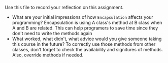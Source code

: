 Use this file to record your reflection on this assignment.

- What are your initial impressions of how `Encapsulation` affects your programming?
    Encapsulation is using A class's method at B class when A and B are related. This can help programers to save time since they don't need to write the methods again
- What worked, what didn't, what advice would you give someone taking this course in the future?
    To correctly use those methods from other classes, don't forget to check the availability and signitures of methods. Also, override methods if needed.
